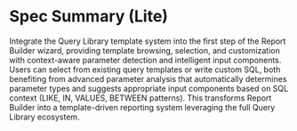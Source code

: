 # Spec Summary (Lite)

Integrate the Query Library template system into the first step of the Report Builder wizard, providing template browsing, selection, and customization with context-aware parameter detection and intelligent input components. Users can select from existing query templates or write custom SQL, both benefiting from advanced parameter analysis that automatically determines parameter types and suggests appropriate input components based on SQL context (LIKE, IN, VALUES, BETWEEN patterns). This transforms Report Builder into a template-driven reporting system leveraging the full Query Library ecosystem.